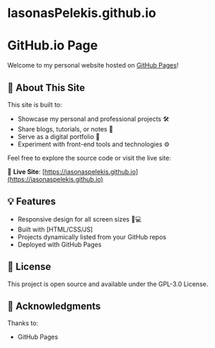 # IasonasPelekis.github.io
# GitHub.io Page

Welcome to my personal website hosted on [GitHub Pages](https://pages.github.com/)!

## 🧭 About This Site

This site is built to:

- Showcase my personal and professional projects 🛠️
- Share blogs, tutorials, or notes 📝
- Serve as a digital portfolio 💼
- Experiment with front-end tools and technologies ⚙️

Feel free to explore the source code or visit the live site:

🔗 **Live Site**: [https://iasonaspelekis.github.io](https://iasonaspelekis.github.io)

## 💡 Features

- Responsive design for all screen sizes 📱💻
- Built with [HTML/CSS/JS]
- Projects dynamically listed from your GitHub repos
- Deployed with GitHub Pages

## 📝 License
This project is open source and available under the GPL-3.0 License.

## 🙌 Acknowledgments
Thanks to:
- GitHub Pages
